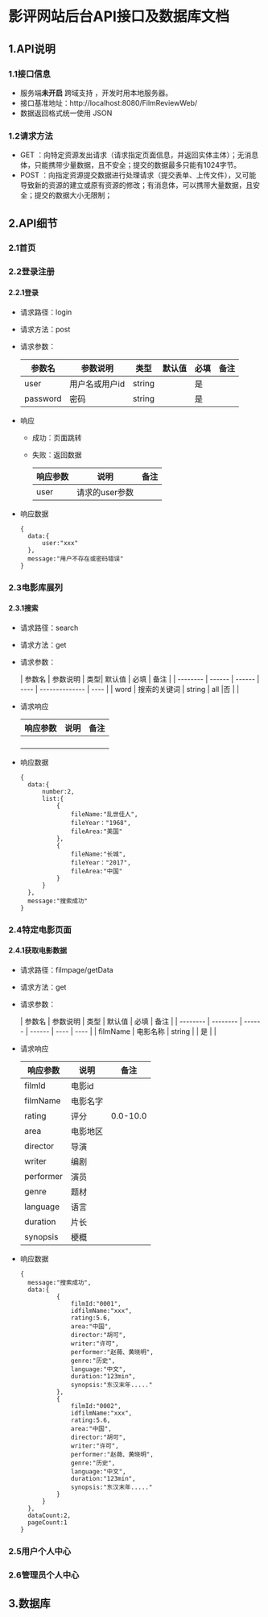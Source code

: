 # 影评网站后台API接口及数据库文档

## 1.API说明

### 1.1接口信息

* 服务端**未开启** 跨域支持 ，开发时用本地服务器。
* 接口基准地址：http://localhost:8080/FilmReviewWeb/
* 数据返回格式统一使用 JSON

### 1.2请求方法

* GET ：向特定资源发出请求（请求指定页面信息，并返回实体主体）；无消息体，只能携带少量数据，且不安全；提交的数据最多只能有1024字节。
* POST ：向指定资源提交数据进行处理请求（提交表单、上传文件），又可能导致新的资源的建立或原有资源的修改；有消息体，可以携带大量数据，且安全；提交的数据大小无限制；



## 2.API细节

### 2.1首页





### 2.2登录注册

#### 2.2.1登录

* 请求路径：login

* 请求方法：post

* 请求参数：

  | 参数名   | 参数说明 | 类型|  默认值 | 必填      | 备注 |
  | -------- | ------ | ------ | ---- | -------------- | ---- |
  | user     | 用户名或用户id |       string |    |是 |      |
  | password | 密码 |  string      |    |         是       |      |

* 响应

  * 成功：页面跳转

  * 失败：返回数据

    | 响应参数 | 说明           | 备注 |
    | -------- | -------------- | ---- |
    | user     | 请求的user参数 |      |
  
* 响应数据

  ```
  {
  	data:{
  		user:"xxx"
  	},
  	message:"用户不存在或密码错误"
  }
  ```

  

### 2.3电影库展列

#### 2.3.1搜索

* 请求路径：search

* 请求方法：get

* 请求参数：

  | 参数名   | 参数说明 | 类型|  默认值 | 必填      | 备注 |
| -------- | ------ | ------ | ---- | -------------- | ---- |
  | word | 搜索的关键词 |       string | all |否 |      |

* 请求响应

  | 响应参数      | 说明             | 备注 |
  | ------------- | ---------------- | ---- |
  |   |  |      |
  |  |       |      |
  |  |     |      |
  |  |       |      |

* 响应数据

  ```
  {
  	data:{
  		number:2,
  		list:{
  			{
  				fileName:"乱世佳人",
  				fileYear："1968",
  				fileArea:"美国"
  			},
  			{
       			fileName:"长城",
  				fileYear："2017",
  				fileArea:"中国"
  			}
  		}
  	},
  	message:"搜索成功"
  }
  ```

  

### 2.4特定电影页面

#### 2.4.1获取电影数据

* 请求路径：filmpage/getData

* 请求方法：get

* 请求参数：

  | 参数名   | 参数说明 | 类型   | 默认值 | 必填 | 备注 |
| -------- | -------- | ------ | ------ | ---- | ---- |
  | filmName | 电影名称 | string |        | 是   |      |

* 请求响应

  | 响应参数  | 说明     | 备注     |
  | --------- | -------- | -------- |
  | filmId    | 电影id   |          |
  | filmName  | 电影名字 |          |
  | rating    | 评分     | 0.0-10.0 |
  | area      | 电影地区 |          |
  | director  | 导演     |          |
  | writer    | 编剧     |          |
  | performer | 演员     |          |
  | genre     | 题材     |          |
  | language  | 语言     |          |
  | duration  | 片长     |          |
  | synopsis  | 梗概     |          |

* 响应数据

  ```
  {
  	message:"搜索成功",
  	data:{
  			{
  				filmId:"0001",
  				idfilmName:"xxx",
  				rating:5.6,
  				area:"中国",
  				director:"胡可",
  				writer:"许可",
  				performer:"赵薇、黄晓明",
  				genre:"历史",
  				language:"中文",
  				duration:"123min",
  				synopsis:"东汉末年....."
  			},
  			{
  				filmId:"0002",
  				idfilmName:"xxx",
  				rating:5.6,
  				area:"中国",
  				director:"胡可",
  				writer:"许可",
  				performer:"赵薇、黄晓明",
  				genre:"历史",
  				language:"中文",
  				duration:"123min",
  				synopsis:"东汉末年....."
  			}
  		}
  	},
  	dataCount:2,
  	pageCount:1	
  }
  ```

### 2.5用户个人中心





### 2.6管理员个人中心





## 3.数据库